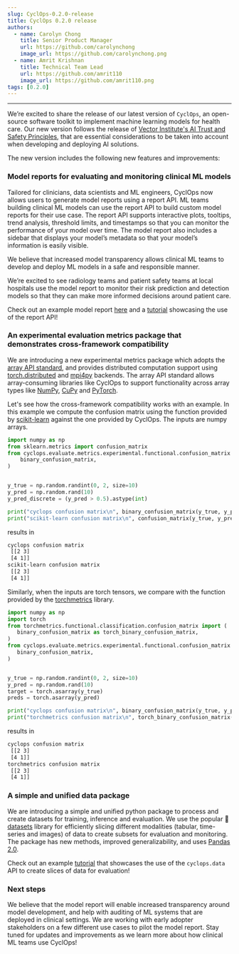 ```yaml
---
slug: CyclOps-0.2.0-release
title: CyclOps 0.2.0 release
authors:
  - name: Carolyn Chong
    title: Senior Product Manager
    url: https://github.com/carolynchong
    image_url: https://github.com/carolynchong.png
  - name: Amrit Krishnan
    title: Technical Team Lead
    url: https://github.com/amrit110
    image_url: https://github.com/amrit110.png
tags: [0.2.0]
---
```


---

We’re excited to share the release of our latest version of `CyclOps`, an open-source software toolkit to implement machine learning models for health care.
Our new version follows the release of [Vector Institute's AI Trust and Safety Principles](https://vectorinstitute.ai/ai-trust-and-safety-principles/), that are essential considerations to be taken into account when developing and deploying AI solutions.

The new version includes the following new features and improvements:

### Model reports for evaluating and monitoring clinical ML models

Tailored for clinicians, data scientists and ML engineers, CyclOps now allows users to generate model reports using a report API. ML teams building clinical ML models can use the report API to build custom model reports for their use case. The report API supports interactive plots, tooltips, trend analysis, threshold limits, and timestamps so that you can monitor the performance of your model over time. The model report also includes a sidebar that displays your model’s metadata so that your model’s information is easily visible.

We believe that increased model transparency allows clinical ML teams to develop and deploy ML models in a safe and responsible manner.

We’re excited to see radiology teams and patient safety teams at local hospitals use the model report to monitor their risk prediction and detection models so that they can make more informed decisions around patient care.

Check out an example model report [here](https://vectorinstitute.github.io/cyclops/api/tutorials/nihcxr/nihcxr_report_periodic.html) and a [tutorial](https://vectorinstitute.github.io/cyclops/api/tutorials/kaggle/heart_failure_prediction.html) showcasing the use of the report API!

### An experimental evaluation metrics package that demonstrates cross-framework compatibility

We are introducing a new experimental metrics package which adopts the [array API standard](https://data-apis.org/array-api/latest/), and provides distributed computation support using [torch.distributed](https://pytorch.org/docs/stable/distributed.html) and [mpi4py](https://mpi4py.readthedocs.io/en/stable/) backends. The array API standard allows array-consuming libraries like CyclOps to support functionality across array types like [NumPy](https://numpy.org/), [CuPy](https://cupy.dev/) and [PyTorch](https://pytorch.org/).

Let's see how the cross-framework compatibility works with an example. In this example we compute the confusion matrix using the function provided by [scikit-learn](https://scikit-learn.org/) against the one provided by CyclOps. The inputs are numpy arrays.

```python
import numpy as np
from sklearn.metrics import confusion_matrix
from cyclops.evaluate.metrics.experimental.functional.confusion_matrix import (
    binary_confusion_matrix,
)


y_true = np.random.randint(0, 2, size=10)
y_pred = np.random.rand(10)
y_pred_discrete = (y_pred > 0.5).astype(int)

print("cyclops confusion matrix\n", binary_confusion_matrix(y_true, y_pred_discrete))
print("scikit-learn confusion matrix\n", confusion_matrix(y_true, y_pred_discrete))
```

results in

```bash
cyclops confusion matrix
 [[2 3]
 [4 1]]
scikit-learn confusion matrix
 [[2 3]
 [4 1]]
```

Similarly, when the inputs are torch tensors, we compare with the function provided by the [torchmetrics](https://torchmetrics.readthedocs.io/en/stable/) library.

```python
import numpy as np
import torch
from torchmetrics.functional.classification.confusion_matrix import (
   binary_confusion_matrix as torch_binary_confusion_matrix,
)
from cyclops.evaluate.metrics.experimental.functional.confusion_matrix import (
   binary_confusion_matrix,
)


y_true = np.random.randint(0, 2, size=10)
y_pred = np.random.rand(10)
target = torch.asarray(y_true)
preds = torch.asarray(y_pred)

print("cyclops confusion matrix\n", binary_confusion_matrix(y_true, y_pred_discrete))
print("torchmetrics confusion matrix\n", torch_binary_confusion_matrix(y_true, y_pred_discrete))
```

results in

```bash
cyclops confusion matrix
 [[2 3]
 [4 1]]
torchmetrics confusion matrix
 [[2 3]
 [4 1]]
```

### A simple and unified data package

We are introducing a simple and unified python package to process and create datasets for training, inference and evaluation. We use the popular 🤗 [datasets](https://github.com/huggingface/datasets) library for efficiently slicing different modalities (tabular, time-series and images) of data to create subsets for evaluation and monitoring. The package has new methods, improved generalizability, and uses [Pandas 2.0](https://pandas.pydata.org/docs/dev/whatsnew/index.html#release).

Check out an example [tutorial](https://vectorinstitute.github.io/cyclops/api/tutorials/kaggle/heart_failure_prediction.html) that showcases the use of the `cyclops.data` API to create slices of data for evaluation!

### Next steps

We believe that the model report will enable increased transparency around model development, and help with auditing of ML systems that are deployed in clinical settings. We are working with early adopter stakeholders on a few different use cases to pilot the model report. Stay tuned for updates and improvements as we learn more about how clinical ML teams use CyclOps!
